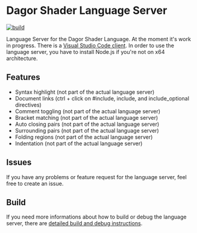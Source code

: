 # Dagor Shader Language Server

[![build](https://github.com/Gaijin-Games-KFT/Dagor-Shader-Language-Server/actions/workflows/build.yml/badge.svg)](https://github.com/Gaijin-Games-KFT/Dagor-Shader-Language-Server/actions/workflows/build.yml)

Language Server for the Dagor Shader Language. At the moment it's work in progress. There is a [Visual Studio Code client](https://github.com/Gaijin-Games-KFT/Dagor-Shader-Language-Support-for-Visual-Studio-Code). In order to use the language server, you have to install Node.js if you're not on x64 architecture.

## Features

-   Syntax highlight (not part of the actual language server)
-   Document links (ctrl + click on #include, include, and include_optional directives)
-   Comment toggling (not part of the actual language server)
-   Bracket matching (not part of the actual language server)
-   Auto closing pairs (not part of the actual language server)
-   Surrounding pairs (not part of the actual language server)
-   Folding regions (not part of the actual language server)
-   Indentation (not part of the actual language server)

## Issues

If you have any problems or feature request for the language server, feel free to create an issue.

## Build

If you need more informations about how to build or debug the language server, there are [detailed build and debug instructions](https://github.com/Gaijin-Games-KFT/Dagor-Shader-Language-Server/blob/main/BUILD.md).
